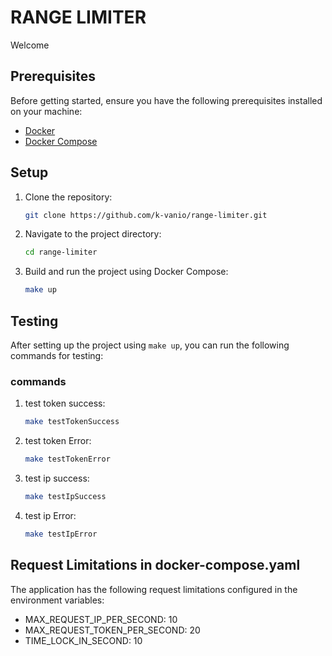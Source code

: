 # RANGE LIMITER

Welcome

## Prerequisites

Before getting started, ensure you have the following prerequisites installed on your machine:

- [Docker](https://www.docker.com/get-started)
- [Docker Compose](https://docs.docker.com/compose/install/)

## Setup

1. Clone the repository:

   ```bash
   git clone https://github.com/k-vanio/range-limiter.git

2. Navigate to the project directory:

    ```bash
    cd range-limiter

3. Build and run the project using Docker Compose:

    ```bash
    make up

## Testing

After setting up the project using `make up`, you can run the following commands for testing:

### commands

1. test token success:

   ```bash
   make testTokenSuccess


2. test token Error:

   ```bash
   make testTokenError

3. test ip success:

   ```bash
   make testIpSuccess


4. test ip Error:

   ```bash
   make testIpError

## Request Limitations in docker-compose.yaml

The application has the following request limitations configured in the environment variables:

- MAX_REQUEST_IP_PER_SECOND: 10
- MAX_REQUEST_TOKEN_PER_SECOND: 20
- TIME_LOCK_IN_SECOND: 10